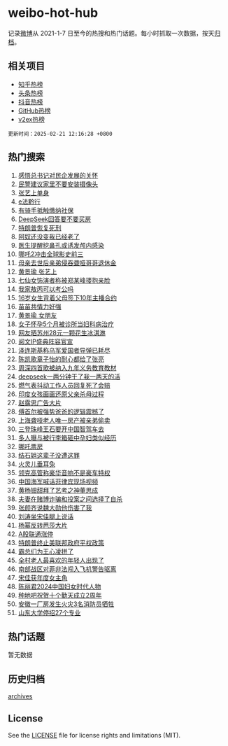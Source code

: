 # weibo-hot-hub

记录[微博](https://www.weibo.com)从 2021-1-7 日至今的热搜和热门话题。每小时抓取一次数据，按天[归档](archives)。

## 相关项目

- [知乎热榜](https://github.com/lonnyzhang423/zhihu-hot-hub)
- [头条热榜](https://github.com/lonnyzhang423/toutiao-hot-hub)
- [抖音热榜](https://github.com/lonnyzhang423/douyin-hot-hub)
- [GitHub热榜](https://github.com/lonnyzhang423/github-hot-hub)
- [v2ex热榜](https://github.com/lonnyzhang423/v2ex-hot-hub)


`更新时间：2025-02-21 12:16:28 +0800`

## 热门搜索

1. [感悟总书记对民企发展的关怀](https://m.weibo.cn/search?containerid=100103type%3D1%26t%3D10%26q%3D%23%E6%84%9F%E6%82%9F%E6%80%BB%E4%B9%A6%E8%AE%B0%E5%AF%B9%E6%B0%91%E4%BC%81%E5%8F%91%E5%B1%95%E7%9A%84%E5%85%B3%E6%80%80%23&stream_entry_id=51&isnewpage=1&extparam=seat%3D1%26stream_entry_id%3D51%26c_type%3D51%26filter_type%3Drealtimehot%26cate%3D10103%26q%3D%2523%25E6%2584%259F%25E6%2582%259F%25E6%2580%25BB%25E4%25B9%25A6%25E8%25AE%25B0%25E5%25AF%25B9%25E6%25B0%2591%25E4%25BC%2581%25E5%258F%2591%25E5%25B1%2595%25E7%259A%2584%25E5%2585%25B3%25E6%2580%2580%2523%26pos%3D0%26dgr%3D0%26display_time%3D1740111387%26pre_seqid%3D17401113875650193296153)
1. [民警建议家里不要安装摄像头](https://m.weibo.cn/search?containerid=100103type%3D1%26t%3D10%26q%3D%23%E6%B0%91%E8%AD%A6%E5%BB%BA%E8%AE%AE%E5%AE%B6%E9%87%8C%E4%B8%8D%E8%A6%81%E5%AE%89%E8%A3%85%E6%91%84%E5%83%8F%E5%A4%B4%23&stream_entry_id=31&isnewpage=1&extparam=seat%3D1%26c_type%3D31%26cate%3D5001%26realpos%3D1%26stream_entry_id%3D31%26filter_type%3Drealtimehot%26q%3D%2523%25E6%25B0%2591%25E8%25AD%25A6%25E5%25BB%25BA%25E8%25AE%25AE%25E5%25AE%25B6%25E9%2587%258C%25E4%25B8%258D%25E8%25A6%2581%25E5%25AE%2589%25E8%25A3%2585%25E6%2591%2584%25E5%2583%258F%25E5%25A4%25B4%2523%26band_rank%3D1%26flag%3D1%26lcate%3D5001%26pos%3D0%26dgr%3D0%26display_time%3D1740111387%26pre_seqid%3D17401113875650193296153)
1. [张艺上单身](https://m.weibo.cn/search?containerid=100103type%3D1%26t%3D10%26q%3D%23%E5%BC%A0%E8%89%BA%E4%B8%8A%E5%8D%95%E8%BA%AB%23&stream_entry_id=31&isnewpage=1&extparam=seat%3D1%26c_type%3D31%26cate%3D5001%26realpos%3D2%26stream_entry_id%3D31%26filter_type%3Drealtimehot%26q%3D%2523%25E5%25BC%25A0%25E8%2589%25BA%25E4%25B8%258A%25E5%258D%2595%25E8%25BA%25AB%2523%26band_rank%3D2%26flag%3D1%26lcate%3D5001%26pos%3D1%26dgr%3D0%26display_time%3D1740111387%26pre_seqid%3D17401113875650193296153)
1. [e法黔行](https://m.weibo.cn/search?containerid=100103type%3D1%26t%3D10%26q%3D%23e%E6%B3%95%E9%BB%94%E8%A1%8C%23&stream_entry_id=31&isnewpage=1&extparam=seat%3D1%26c_type%3D31%26cate%3D5001%26realpos%3D3%26stream_entry_id%3D31%26filter_type%3Drealtimehot%26q%3D%2523e%25E6%25B3%2595%25E9%25BB%2594%25E8%25A1%258C%2523%26band_rank%3D3%26flag%3D1%26lcate%3D5001%26pos%3D2%26dgr%3D0%26display_time%3D1740111387%26pre_seqid%3D17401113875650193296153)
1. [有骑手抵触缴纳社保](https://m.weibo.cn/search?containerid=100103type%3D1%26t%3D10%26q%3D%23%E6%9C%89%E9%AA%91%E6%89%8B%E6%8A%B5%E8%A7%A6%E7%BC%B4%E7%BA%B3%E7%A4%BE%E4%BF%9D%23&stream_entry_id=31&isnewpage=1&extparam=seat%3D1%26c_type%3D31%26cate%3D5001%26realpos%3D4%26stream_entry_id%3D31%26filter_type%3Drealtimehot%26q%3D%2523%25E6%259C%2589%25E9%25AA%2591%25E6%2589%258B%25E6%258A%25B5%25E8%25A7%25A6%25E7%25BC%25B4%25E7%25BA%25B3%25E7%25A4%25BE%25E4%25BF%259D%2523%26band_rank%3D4%26flag%3D2%26lcate%3D5001%26pos%3D3%26dgr%3D0%26display_time%3D1740111387%26pre_seqid%3D17401113875650193296153)
1. [DeepSeek回答要不要买房](https://m.weibo.cn/search?containerid=100103type%3D1%26t%3D10%26q%3D%23DeepSeek%E5%9B%9E%E7%AD%94%E8%A6%81%E4%B8%8D%E8%A6%81%E4%B9%B0%E6%88%BF%23&stream_entry_id=31&isnewpage=1&extparam=seat%3D1%26c_type%3D31%26cate%3D5001%26realpos%3D5%26stream_entry_id%3D31%26filter_type%3Drealtimehot%26q%3D%2523DeepSeek%25E5%259B%259E%25E7%25AD%2594%25E8%25A6%2581%25E4%25B8%258D%25E8%25A6%2581%25E4%25B9%25B0%25E6%2588%25BF%2523%26band_rank%3D5%26flag%3D1%26lcate%3D5001%26pos%3D4%26dgr%3D0%26display_time%3D1740111387%26pre_seqid%3D17401113875650193296153)
1. [特朗普恢复死刑](https://m.weibo.cn/search?containerid=100103type%3D1%26t%3D10%26q%3D%23%E7%89%B9%E6%9C%97%E6%99%AE%E6%81%A2%E5%A4%8D%E6%AD%BB%E5%88%91%23&stream_entry_id=31&isnewpage=1&extparam=seat%3D1%26c_type%3D31%26cate%3D5001%26realpos%3D6%26stream_entry_id%3D31%26filter_type%3Drealtimehot%26q%3D%2523%25E7%2589%25B9%25E6%259C%2597%25E6%2599%25AE%25E6%2581%25A2%25E5%25A4%258D%25E6%25AD%25BB%25E5%2588%2591%2523%26band_rank%3D6%26flag%3D2%26lcate%3D5001%26pos%3D5%26dgr%3D0%26display_time%3D1740111387%26pre_seqid%3D17401113875650193296153)
1. [阿奴还没变我已经老了](https://m.weibo.cn/search?containerid=100103type%3D1%26t%3D10%26q%3D%E9%98%BF%E5%A5%B4%E8%BF%98%E6%B2%A1%E5%8F%98%E6%88%91%E5%B7%B2%E7%BB%8F%E8%80%81%E4%BA%86&stream_entry_id=31&isnewpage=1&extparam=seat%3D1%26c_type%3D31%26cate%3D5001%26realpos%3D7%26stream_entry_id%3D31%26filter_type%3Drealtimehot%26q%3D%25E9%2598%25BF%25E5%25A5%25B4%25E8%25BF%2598%25E6%25B2%25A1%25E5%258F%2598%25E6%2588%2591%25E5%25B7%25B2%25E7%25BB%258F%25E8%2580%2581%25E4%25BA%2586%26band_rank%3D7%26flag%3D2%26lcate%3D5001%26pos%3D6%26dgr%3D0%26display_time%3D1740111387%26pre_seqid%3D17401113875650193296153)
1. [医生提醒挖鼻孔或诱发颅内感染](https://m.weibo.cn/search?containerid=100103type%3D1%26t%3D10%26q%3D%23%E5%8C%BB%E7%94%9F%E6%8F%90%E9%86%92%E6%8C%96%E9%BC%BB%E5%AD%94%E6%88%96%E8%AF%B1%E5%8F%91%E9%A2%85%E5%86%85%E6%84%9F%E6%9F%93%23&stream_entry_id=31&isnewpage=1&extparam=seat%3D1%26c_type%3D31%26cate%3D5001%26realpos%3D8%26stream_entry_id%3D31%26filter_type%3Drealtimehot%26q%3D%2523%25E5%258C%25BB%25E7%2594%259F%25E6%258F%2590%25E9%2586%2592%25E6%258C%2596%25E9%25BC%25BB%25E5%25AD%2594%25E6%2588%2596%25E8%25AF%25B1%25E5%258F%2591%25E9%25A2%2585%25E5%2586%2585%25E6%2584%259F%25E6%259F%2593%2523%26band_rank%3D8%26flag%3D0%26lcate%3D5001%26pos%3D7%26dgr%3D0%26display_time%3D1740111387%26pre_seqid%3D17401113875650193296153)
1. [哪吒2冲击全球影史前三](https://m.weibo.cn/search?containerid=100103type%3D1%26t%3D10%26q%3D%23%E5%93%AA%E5%90%922%E5%86%B2%E5%87%BB%E5%85%A8%E7%90%83%E5%BD%B1%E5%8F%B2%E5%89%8D%E4%B8%89%23&stream_entry_id=31&isnewpage=1&extparam=seat%3D1%26c_type%3D31%26cate%3D5001%26realpos%3D9%26stream_entry_id%3D31%26filter_type%3Drealtimehot%26q%3D%2523%25E5%2593%25AA%25E5%2590%25922%25E5%2586%25B2%25E5%2587%25BB%25E5%2585%25A8%25E7%2590%2583%25E5%25BD%25B1%25E5%258F%25B2%25E5%2589%258D%25E4%25B8%2589%2523%26band_rank%3D9%26flag%3D2%26lcate%3D5001%26pos%3D8%26dgr%3D0%26display_time%3D1740111387%26pre_seqid%3D17401113875650193296153)
1. [母亲去世后亲弟侵吞聋哑哥哥退休金](https://m.weibo.cn/search?containerid=100103type%3D1%26t%3D10%26q%3D%23%E6%AF%8D%E4%BA%B2%E5%8E%BB%E4%B8%96%E5%90%8E%E4%BA%B2%E5%BC%9F%E4%BE%B5%E5%90%9E%E8%81%8B%E5%93%91%E5%93%A5%E5%93%A5%E9%80%80%E4%BC%91%E9%87%91%23&stream_entry_id=31&isnewpage=1&extparam=seat%3D1%26c_type%3D31%26cate%3D5001%26realpos%3D10%26stream_entry_id%3D31%26filter_type%3Drealtimehot%26q%3D%2523%25E6%25AF%258D%25E4%25BA%25B2%25E5%258E%25BB%25E4%25B8%2596%25E5%2590%258E%25E4%25BA%25B2%25E5%25BC%259F%25E4%25BE%25B5%25E5%2590%259E%25E8%2581%258B%25E5%2593%2591%25E5%2593%25A5%25E5%2593%25A5%25E9%2580%2580%25E4%25BC%2591%25E9%2587%2591%2523%26band_rank%3D10%26flag%3D0%26lcate%3D5001%26pos%3D9%26dgr%3D0%26display_time%3D1740111387%26pre_seqid%3D17401113875650193296153)
1. [黄景瑜 张艺上](https://m.weibo.cn/search?containerid=100103type%3D1%26t%3D10%26q%3D%E9%BB%84%E6%99%AF%E7%91%9C+%E5%BC%A0%E8%89%BA%E4%B8%8A&stream_entry_id=31&isnewpage=1&extparam=seat%3D1%26c_type%3D31%26cate%3D5001%26realpos%3D11%26stream_entry_id%3D31%26filter_type%3Drealtimehot%26q%3D%25E9%25BB%2584%25E6%2599%25AF%25E7%2591%259C%2520%25E5%25BC%25A0%25E8%2589%25BA%25E4%25B8%258A%26band_rank%3D11%26flag%3D2%26lcate%3D5001%26pos%3D10%26dgr%3D0%26display_time%3D1740111387%26pre_seqid%3D17401113875650193296153)
1. [七仙女饰演者称被郑某峰搂抱亲脸](https://m.weibo.cn/search?containerid=100103type%3D1%26t%3D10%26q%3D%23%E4%B8%83%E4%BB%99%E5%A5%B3%E9%A5%B0%E6%BC%94%E8%80%85%E7%A7%B0%E8%A2%AB%E9%83%91%E6%9F%90%E5%B3%B0%E6%90%82%E6%8A%B1%E4%BA%B2%E8%84%B8%23&stream_entry_id=31&isnewpage=1&extparam=seat%3D1%26c_type%3D31%26cate%3D5001%26realpos%3D12%26stream_entry_id%3D31%26filter_type%3Drealtimehot%26q%3D%2523%25E4%25B8%2583%25E4%25BB%2599%25E5%25A5%25B3%25E9%25A5%25B0%25E6%25BC%2594%25E8%2580%2585%25E7%25A7%25B0%25E8%25A2%25AB%25E9%2583%2591%25E6%259F%2590%25E5%25B3%25B0%25E6%2590%2582%25E6%258A%25B1%25E4%25BA%25B2%25E8%2584%25B8%2523%26band_rank%3D12%26flag%3D2%26lcate%3D5001%26pos%3D11%26dgr%3D0%26display_time%3D1740111387%26pre_seqid%3D17401113875650193296153)
1. [我家敖丙可以考公吗](https://m.weibo.cn/search?containerid=100103type%3D1%26t%3D10%26q%3D%E6%88%91%E5%AE%B6%E6%95%96%E4%B8%99%E5%8F%AF%E4%BB%A5%E8%80%83%E5%85%AC%E5%90%97&stream_entry_id=31&isnewpage=1&extparam=seat%3D1%26c_type%3D31%26cate%3D5001%26realpos%3D13%26stream_entry_id%3D31%26filter_type%3Drealtimehot%26q%3D%25E6%2588%2591%25E5%25AE%25B6%25E6%2595%2596%25E4%25B8%2599%25E5%258F%25AF%25E4%25BB%25A5%25E8%2580%2583%25E5%2585%25AC%25E5%2590%2597%26band_rank%3D13%26flag%3D1%26lcate%3D5001%26pos%3D12%26dgr%3D0%26display_time%3D1740111387%26pre_seqid%3D17401113875650193296153)
1. [16岁女生背着父母签下10年主播合约](https://m.weibo.cn/search?containerid=100103type%3D1%26t%3D10%26q%3D%2316%E5%B2%81%E5%A5%B3%E7%94%9F%E8%83%8C%E7%9D%80%E7%88%B6%E6%AF%8D%E7%AD%BE%E4%B8%8B10%E5%B9%B4%E4%B8%BB%E6%92%AD%E5%90%88%E7%BA%A6%23&stream_entry_id=31&isnewpage=1&extparam=seat%3D1%26c_type%3D31%26cate%3D5001%26realpos%3D14%26stream_entry_id%3D31%26filter_type%3Drealtimehot%26q%3D%252316%25E5%25B2%2581%25E5%25A5%25B3%25E7%2594%259F%25E8%2583%258C%25E7%259D%2580%25E7%2588%25B6%25E6%25AF%258D%25E7%25AD%25BE%25E4%25B8%258B10%25E5%25B9%25B4%25E4%25B8%25BB%25E6%2592%25AD%25E5%2590%2588%25E7%25BA%25A6%2523%26band_rank%3D14%26flag%3D0%26lcate%3D5001%26pos%3D13%26dgr%3D0%26display_time%3D1740111387%26pre_seqid%3D17401113875650193296153)
1. [苗苗共情力好强](https://m.weibo.cn/search?containerid=100103type%3D1%26t%3D10%26q%3D%E8%8B%97%E8%8B%97%E5%85%B1%E6%83%85%E5%8A%9B%E5%A5%BD%E5%BC%BA&stream_entry_id=31&isnewpage=1&extparam=seat%3D1%26c_type%3D31%26cate%3D5001%26realpos%3D15%26stream_entry_id%3D31%26filter_type%3Drealtimehot%26q%3D%25E8%258B%2597%25E8%258B%2597%25E5%2585%25B1%25E6%2583%2585%25E5%258A%259B%25E5%25A5%25BD%25E5%25BC%25BA%26band_rank%3D15%26flag%3D1%26lcate%3D5001%26pos%3D14%26dgr%3D0%26display_time%3D1740111387%26pre_seqid%3D17401113875650193296153)
1. [黄景瑜 女朋友](https://m.weibo.cn/search?containerid=100103type%3D1%26t%3D10%26q%3D%E9%BB%84%E6%99%AF%E7%91%9C+%E5%A5%B3%E6%9C%8B%E5%8F%8B&stream_entry_id=31&isnewpage=1&extparam=seat%3D1%26c_type%3D31%26cate%3D5001%26realpos%3D16%26stream_entry_id%3D31%26filter_type%3Drealtimehot%26q%3D%25E9%25BB%2584%25E6%2599%25AF%25E7%2591%259C%2520%25E5%25A5%25B3%25E6%259C%258B%25E5%258F%258B%26band_rank%3D16%26flag%3D2%26lcate%3D5001%26pos%3D15%26dgr%3D0%26display_time%3D1740111387%26pre_seqid%3D17401113875650193296153)
1. [女子怀孕5个月被诊所当妇科病治疗](https://m.weibo.cn/search?containerid=100103type%3D1%26t%3D10%26q%3D%23%E5%A5%B3%E5%AD%90%E6%80%80%E5%AD%955%E4%B8%AA%E6%9C%88%E8%A2%AB%E8%AF%8A%E6%89%80%E5%BD%93%E5%A6%87%E7%A7%91%E7%97%85%E6%B2%BB%E7%96%97%23&stream_entry_id=31&isnewpage=1&extparam=seat%3D1%26c_type%3D31%26cate%3D5001%26realpos%3D17%26stream_entry_id%3D31%26filter_type%3Drealtimehot%26q%3D%2523%25E5%25A5%25B3%25E5%25AD%2590%25E6%2580%2580%25E5%25AD%25955%25E4%25B8%25AA%25E6%259C%2588%25E8%25A2%25AB%25E8%25AF%258A%25E6%2589%2580%25E5%25BD%2593%25E5%25A6%2587%25E7%25A7%2591%25E7%2597%2585%25E6%25B2%25BB%25E7%2596%2597%2523%26band_rank%3D17%26flag%3D0%26lcate%3D5001%26pos%3D16%26dgr%3D0%26display_time%3D1740111387%26pre_seqid%3D17401113875650193296153)
1. [网友晒苏州28元一颗花生冰淇淋](https://m.weibo.cn/search?containerid=100103type%3D1%26t%3D10%26q%3D%23%E7%BD%91%E5%8F%8B%E6%99%92%E8%8B%8F%E5%B7%9E28%E5%85%83%E4%B8%80%E9%A2%97%E8%8A%B1%E7%94%9F%E5%86%B0%E6%B7%87%E6%B7%8B%23&stream_entry_id=31&isnewpage=1&extparam=seat%3D1%26c_type%3D31%26cate%3D5001%26realpos%3D18%26stream_entry_id%3D31%26filter_type%3Drealtimehot%26q%3D%2523%25E7%25BD%2591%25E5%258F%258B%25E6%2599%2592%25E8%258B%258F%25E5%25B7%259E28%25E5%2585%2583%25E4%25B8%2580%25E9%25A2%2597%25E8%258A%25B1%25E7%2594%259F%25E5%2586%25B0%25E6%25B7%2587%25E6%25B7%258B%2523%26band_rank%3D18%26flag%3D1%26lcate%3D5001%26pos%3D17%26dgr%3D0%26display_time%3D1740111387%26pre_seqid%3D17401113875650193296153)
1. [阅文IP盛典阵容官宣](https://m.weibo.cn/search?containerid=100103type%3D1%26t%3D10%26q%3D%23%E9%98%85%E6%96%87IP%E7%9B%9B%E5%85%B8%E9%98%B5%E5%AE%B9%E5%AE%98%E5%AE%A3%23&stream_entry_id=31&isnewpage=1&extparam=seat%3D1%26c_type%3D31%26cate%3D5001%26realpos%3D19%26stream_entry_id%3D31%26filter_type%3Drealtimehot%26q%3D%2523%25E9%2598%2585%25E6%2596%2587IP%25E7%259B%259B%25E5%2585%25B8%25E9%2598%25B5%25E5%25AE%25B9%25E5%25AE%2598%25E5%25AE%25A3%2523%26band_rank%3D19%26flag%3D1%26lcate%3D5001%26pos%3D18%26dgr%3D0%26display_time%3D1740111387%26pre_seqid%3D17401113875650193296153)
1. [泽连斯基称乌军爱国者导弹已耗尽](https://m.weibo.cn/search?containerid=100103type%3D1%26t%3D10%26q%3D%23%E6%B3%BD%E8%BF%9E%E6%96%AF%E5%9F%BA%E7%A7%B0%E4%B9%8C%E5%86%9B%E7%88%B1%E5%9B%BD%E8%80%85%E5%AF%BC%E5%BC%B9%E5%B7%B2%E8%80%97%E5%B0%BD%23&stream_entry_id=31&isnewpage=1&extparam=seat%3D1%26c_type%3D31%26cate%3D5001%26realpos%3D20%26stream_entry_id%3D31%26filter_type%3Drealtimehot%26q%3D%2523%25E6%25B3%25BD%25E8%25BF%259E%25E6%2596%25AF%25E5%259F%25BA%25E7%25A7%25B0%25E4%25B9%258C%25E5%2586%259B%25E7%2588%25B1%25E5%259B%25BD%25E8%2580%2585%25E5%25AF%25BC%25E5%25BC%25B9%25E5%25B7%25B2%25E8%2580%2597%25E5%25B0%25BD%2523%26band_rank%3D20%26flag%3D1%26lcate%3D5001%26pos%3D19%26dgr%3D0%26display_time%3D1740111387%26pre_seqid%3D17401113875650193296153)
1. [陈凯歌章子怡的耐心都给了张亮](https://m.weibo.cn/search?containerid=100103type%3D1%26t%3D10%26q%3D%E9%99%88%E5%87%AF%E6%AD%8C%E7%AB%A0%E5%AD%90%E6%80%A1%E7%9A%84%E8%80%90%E5%BF%83%E9%83%BD%E7%BB%99%E4%BA%86%E5%BC%A0%E4%BA%AE&stream_entry_id=31&isnewpage=1&extparam=seat%3D1%26c_type%3D31%26cate%3D5001%26realpos%3D21%26stream_entry_id%3D31%26filter_type%3Drealtimehot%26q%3D%25E9%2599%2588%25E5%2587%25AF%25E6%25AD%258C%25E7%25AB%25A0%25E5%25AD%2590%25E6%2580%25A1%25E7%259A%2584%25E8%2580%2590%25E5%25BF%2583%25E9%2583%25BD%25E7%25BB%2599%25E4%25BA%2586%25E5%25BC%25A0%25E4%25BA%25AE%26band_rank%3D21%26flag%3D1%26lcate%3D5001%26pos%3D20%26dgr%3D0%26display_time%3D1740111387%26pre_seqid%3D17401113875650193296153)
1. [周深四首歌被纳入九年义务教育教材](https://m.weibo.cn/search?containerid=100103type%3D1%26t%3D10%26q%3D%23%E5%91%A8%E6%B7%B1%E5%9B%9B%E9%A6%96%E6%AD%8C%E8%A2%AB%E7%BA%B3%E5%85%A5%E4%B9%9D%E5%B9%B4%E4%B9%89%E5%8A%A1%E6%95%99%E8%82%B2%E6%95%99%E6%9D%90%23&stream_entry_id=31&isnewpage=1&extparam=seat%3D1%26c_type%3D31%26cate%3D5001%26realpos%3D22%26stream_entry_id%3D31%26filter_type%3Drealtimehot%26q%3D%2523%25E5%2591%25A8%25E6%25B7%25B1%25E5%259B%259B%25E9%25A6%2596%25E6%25AD%258C%25E8%25A2%25AB%25E7%25BA%25B3%25E5%2585%25A5%25E4%25B9%259D%25E5%25B9%25B4%25E4%25B9%2589%25E5%258A%25A1%25E6%2595%2599%25E8%2582%25B2%25E6%2595%2599%25E6%259D%2590%2523%26band_rank%3D22%26flag%3D1%26lcate%3D5001%26pos%3D21%26dgr%3D0%26display_time%3D1740111387%26pre_seqid%3D17401113875650193296153)
1. [deepseek一两分钟干了我一两天的活](https://m.weibo.cn/search?containerid=100103type%3D1%26t%3D10%26q%3D%23deepseek%E4%B8%80%E4%B8%A4%E5%88%86%E9%92%9F%E5%B9%B2%E4%BA%86%E6%88%91%E4%B8%80%E4%B8%A4%E5%A4%A9%E7%9A%84%E6%B4%BB%23&stream_entry_id=31&isnewpage=1&extparam=seat%3D1%26c_type%3D31%26cate%3D5001%26realpos%3D23%26stream_entry_id%3D31%26filter_type%3Drealtimehot%26q%3D%2523deepseek%25E4%25B8%2580%25E4%25B8%25A4%25E5%2588%2586%25E9%2592%259F%25E5%25B9%25B2%25E4%25BA%2586%25E6%2588%2591%25E4%25B8%2580%25E4%25B8%25A4%25E5%25A4%25A9%25E7%259A%2584%25E6%25B4%25BB%2523%26band_rank%3D23%26flag%3D0%26lcate%3D5001%26pos%3D22%26dgr%3D0%26display_time%3D1740111387%26pre_seqid%3D17401113875650193296153)
1. [燃气表抖动工作人员回复死了会赔](https://m.weibo.cn/search?containerid=100103type%3D1%26t%3D10%26q%3D%23%E7%87%83%E6%B0%94%E8%A1%A8%E6%8A%96%E5%8A%A8%E5%B7%A5%E4%BD%9C%E4%BA%BA%E5%91%98%E5%9B%9E%E5%A4%8D%E6%AD%BB%E4%BA%86%E4%BC%9A%E8%B5%94%23&stream_entry_id=31&isnewpage=1&extparam=seat%3D1%26c_type%3D31%26cate%3D5001%26realpos%3D24%26stream_entry_id%3D31%26filter_type%3Drealtimehot%26q%3D%2523%25E7%2587%2583%25E6%25B0%2594%25E8%25A1%25A8%25E6%258A%2596%25E5%258A%25A8%25E5%25B7%25A5%25E4%25BD%259C%25E4%25BA%25BA%25E5%2591%2598%25E5%259B%259E%25E5%25A4%258D%25E6%25AD%25BB%25E4%25BA%2586%25E4%25BC%259A%25E8%25B5%2594%2523%26band_rank%3D24%26flag%3D1%26lcate%3D5001%26pos%3D23%26dgr%3D0%26display_time%3D1740111387%26pre_seqid%3D17401113875650193296153)
1. [印度女孩画画还原父亲杀母过程](https://m.weibo.cn/search?containerid=100103type%3D1%26t%3D10%26q%3D%23%E5%8D%B0%E5%BA%A6%E5%A5%B3%E5%AD%A9%E7%94%BB%E7%94%BB%E8%BF%98%E5%8E%9F%E7%88%B6%E4%BA%B2%E6%9D%80%E6%AF%8D%E8%BF%87%E7%A8%8B%23&stream_entry_id=31&isnewpage=1&extparam=seat%3D1%26c_type%3D31%26cate%3D5001%26realpos%3D25%26stream_entry_id%3D31%26filter_type%3Drealtimehot%26q%3D%2523%25E5%258D%25B0%25E5%25BA%25A6%25E5%25A5%25B3%25E5%25AD%25A9%25E7%2594%25BB%25E7%2594%25BB%25E8%25BF%2598%25E5%258E%259F%25E7%2588%25B6%25E4%25BA%25B2%25E6%259D%2580%25E6%25AF%258D%25E8%25BF%2587%25E7%25A8%258B%2523%26band_rank%3D25%26flag%3D0%26lcate%3D5001%26pos%3D24%26dgr%3D0%26display_time%3D1740111387%26pre_seqid%3D17401113875650193296153)
1. [赵露思广告大片](https://m.weibo.cn/search?containerid=100103type%3D1%26t%3D10%26q%3D%23%E8%B5%B5%E9%9C%B2%E6%80%9D%E5%B9%BF%E5%91%8A%E5%A4%A7%E7%89%87%23&stream_entry_id=31&isnewpage=1&extparam=seat%3D1%26c_type%3D31%26cate%3D5001%26realpos%3D26%26stream_entry_id%3D31%26filter_type%3Drealtimehot%26q%3D%2523%25E8%25B5%25B5%25E9%259C%25B2%25E6%2580%259D%25E5%25B9%25BF%25E5%2591%258A%25E5%25A4%25A7%25E7%2589%2587%2523%26band_rank%3D26%26flag%3D1%26lcate%3D5001%26pos%3D25%26dgr%3D0%26display_time%3D1740111387%26pre_seqid%3D17401113875650193296153)
1. [傅首尔被强势爸爸的逻辑震撼了](https://m.weibo.cn/search?containerid=100103type%3D1%26t%3D10%26q%3D%E5%82%85%E9%A6%96%E5%B0%94%E8%A2%AB%E5%BC%BA%E5%8A%BF%E7%88%B8%E7%88%B8%E7%9A%84%E9%80%BB%E8%BE%91%E9%9C%87%E6%92%BC%E4%BA%86&stream_entry_id=31&isnewpage=1&extparam=seat%3D1%26c_type%3D31%26cate%3D5001%26realpos%3D27%26stream_entry_id%3D31%26filter_type%3Drealtimehot%26q%3D%25E5%2582%2585%25E9%25A6%2596%25E5%25B0%2594%25E8%25A2%25AB%25E5%25BC%25BA%25E5%258A%25BF%25E7%2588%25B8%25E7%2588%25B8%25E7%259A%2584%25E9%2580%25BB%25E8%25BE%2591%25E9%259C%2587%25E6%2592%25BC%25E4%25BA%2586%26band_rank%3D27%26flag%3D1%26lcate%3D5001%26pos%3D26%26dgr%3D0%26display_time%3D1740111387%26pre_seqid%3D17401113875650193296153)
1. [上海聋哑老人唯一房产被亲弟偷卖](https://m.weibo.cn/search?containerid=100103type%3D1%26t%3D10%26q%3D%23%E4%B8%8A%E6%B5%B7%E8%81%8B%E5%93%91%E8%80%81%E4%BA%BA%E5%94%AF%E4%B8%80%E6%88%BF%E4%BA%A7%E8%A2%AB%E4%BA%B2%E5%BC%9F%E5%81%B7%E5%8D%96%23&stream_entry_id=31&isnewpage=1&extparam=seat%3D1%26c_type%3D31%26cate%3D5001%26realpos%3D28%26stream_entry_id%3D31%26filter_type%3Drealtimehot%26q%3D%2523%25E4%25B8%258A%25E6%25B5%25B7%25E8%2581%258B%25E5%2593%2591%25E8%2580%2581%25E4%25BA%25BA%25E5%2594%25AF%25E4%25B8%2580%25E6%2588%25BF%25E4%25BA%25A7%25E8%25A2%25AB%25E4%25BA%25B2%25E5%25BC%259F%25E5%2581%25B7%25E5%258D%2596%2523%26band_rank%3D28%26flag%3D0%26lcate%3D5001%26pos%3D27%26dgr%3D0%26display_time%3D1740111387%26pre_seqid%3D17401113875650193296153)
1. [三登珠峰王石要开中国智驾车去](https://m.weibo.cn/search?containerid=100103type%3D1%26t%3D10%26q%3D%23%E4%B8%89%E7%99%BB%E7%8F%A0%E5%B3%B0%E7%8E%8B%E7%9F%B3%E8%A6%81%E5%BC%80%E4%B8%AD%E5%9B%BD%E6%99%BA%E9%A9%BE%E8%BD%A6%E5%8E%BB%23&stream_entry_id=31&isnewpage=1&extparam=seat%3D1%26adid%3D276245%26c_type%3D31%26cate%3D5001%26realpos%3D29%26stream_entry_id%3D31%26filter_type%3Drealtimehot%26q%3D%2523%25E4%25B8%2589%25E7%2599%25BB%25E7%258F%25A0%25E5%25B3%25B0%25E7%258E%258B%25E7%259F%25B3%25E8%25A6%2581%25E5%25BC%2580%25E4%25B8%25AD%25E5%259B%25BD%25E6%2599%25BA%25E9%25A9%25BE%25E8%25BD%25A6%25E5%258E%25BB%2523%26band_rank%3D29%26flag%3D1%26lcate%3D5001%26pos%3D28%26dgr%3D0%26display_time%3D1740111387%26pre_seqid%3D17401113875650193296153)
1. [多人曝与被行李箱砸中孕妇类似经历](https://m.weibo.cn/search?containerid=100103type%3D1%26t%3D10%26q%3D%23%E5%A4%9A%E4%BA%BA%E6%9B%9D%E4%B8%8E%E8%A2%AB%E8%A1%8C%E6%9D%8E%E7%AE%B1%E7%A0%B8%E4%B8%AD%E5%AD%95%E5%A6%87%E7%B1%BB%E4%BC%BC%E7%BB%8F%E5%8E%86%23&stream_entry_id=31&isnewpage=1&extparam=seat%3D1%26c_type%3D31%26cate%3D5001%26realpos%3D30%26stream_entry_id%3D31%26filter_type%3Drealtimehot%26q%3D%2523%25E5%25A4%259A%25E4%25BA%25BA%25E6%259B%259D%25E4%25B8%258E%25E8%25A2%25AB%25E8%25A1%258C%25E6%259D%258E%25E7%25AE%25B1%25E7%25A0%25B8%25E4%25B8%25AD%25E5%25AD%2595%25E5%25A6%2587%25E7%25B1%25BB%25E4%25BC%25BC%25E7%25BB%258F%25E5%258E%2586%2523%26band_rank%3D30%26flag%3D1%26lcate%3D5001%26pos%3D29%26dgr%3D0%26display_time%3D1740111387%26pre_seqid%3D17401113875650193296153)
1. [哪吒票房](https://m.weibo.cn/search?containerid=100103type%3D1%26t%3D10%26q%3D%E5%93%AA%E5%90%92%E7%A5%A8%E6%88%BF&stream_entry_id=31&isnewpage=1&extparam=seat%3D1%26c_type%3D31%26cate%3D5001%26realpos%3D31%26stream_entry_id%3D31%26filter_type%3Drealtimehot%26q%3D%25E5%2593%25AA%25E5%2590%2592%25E7%25A5%25A8%25E6%2588%25BF%26band_rank%3D31%26flag%3D0%26lcate%3D5001%26pos%3D30%26dgr%3D0%26display_time%3D1740111387%26pre_seqid%3D17401113875650193296153)
1. [结石姐这辈子没遭这罪](https://m.weibo.cn/search?containerid=100103type%3D1%26t%3D10%26q%3D%E7%BB%93%E7%9F%B3%E5%A7%90%E8%BF%99%E8%BE%88%E5%AD%90%E6%B2%A1%E9%81%AD%E8%BF%99%E7%BD%AA&stream_entry_id=31&isnewpage=1&extparam=seat%3D1%26c_type%3D31%26cate%3D5001%26realpos%3D32%26stream_entry_id%3D31%26filter_type%3Drealtimehot%26q%3D%25E7%25BB%2593%25E7%259F%25B3%25E5%25A7%2590%25E8%25BF%2599%25E8%25BE%2588%25E5%25AD%2590%25E6%25B2%25A1%25E9%2581%25AD%25E8%25BF%2599%25E7%25BD%25AA%26band_rank%3D32%26flag%3D1%26lcate%3D5001%26pos%3D31%26dgr%3D0%26display_time%3D1740111387%26pre_seqid%3D17401113875650193296153)
1. [火灵儿垂耳兔](https://m.weibo.cn/search?containerid=100103type%3D1%26t%3D10%26q%3D%E7%81%AB%E7%81%B5%E5%84%BF%E5%9E%82%E8%80%B3%E5%85%94&stream_entry_id=31&isnewpage=1&extparam=seat%3D1%26c_type%3D31%26cate%3D5001%26realpos%3D33%26stream_entry_id%3D31%26filter_type%3Drealtimehot%26q%3D%25E7%2581%25AB%25E7%2581%25B5%25E5%2584%25BF%25E5%259E%2582%25E8%2580%25B3%25E5%2585%2594%26band_rank%3D33%26flag%3D1%26lcate%3D5001%26pos%3D32%26dgr%3D0%26display_time%3D1740111387%26pre_seqid%3D17401113875650193296153)
1. [领克高管称豪华音响不是豪车特权](https://m.weibo.cn/search?containerid=100103type%3D1%26t%3D10%26q%3D%23%E9%A2%86%E5%85%8B%E9%AB%98%E7%AE%A1%E7%A7%B0%E8%B1%AA%E5%8D%8E%E9%9F%B3%E5%93%8D%E4%B8%8D%E6%98%AF%E8%B1%AA%E8%BD%A6%E7%89%B9%E6%9D%83%23&stream_entry_id=31&isnewpage=1&extparam=seat%3D1%26adid%3D276287%26c_type%3D31%26cate%3D5001%26realpos%3D34%26stream_entry_id%3D31%26filter_type%3Drealtimehot%26q%3D%2523%25E9%25A2%2586%25E5%2585%258B%25E9%25AB%2598%25E7%25AE%25A1%25E7%25A7%25B0%25E8%25B1%25AA%25E5%258D%258E%25E9%259F%25B3%25E5%2593%258D%25E4%25B8%258D%25E6%2598%25AF%25E8%25B1%25AA%25E8%25BD%25A6%25E7%2589%25B9%25E6%259D%2583%2523%26band_rank%3D34%26flag%3D1%26lcate%3D5001%26pos%3D33%26dgr%3D0%26display_time%3D1740111387%26pre_seqid%3D17401113875650193296153)
1. [中国海军喊话菲律宾现场视频](https://m.weibo.cn/search?containerid=100103type%3D1%26t%3D10%26q%3D%23%E4%B8%AD%E5%9B%BD%E6%B5%B7%E5%86%9B%E5%96%8A%E8%AF%9D%E8%8F%B2%E5%BE%8B%E5%AE%BE%E7%8E%B0%E5%9C%BA%E8%A7%86%E9%A2%91%23&stream_entry_id=31&isnewpage=1&extparam=seat%3D1%26c_type%3D31%26cate%3D5001%26realpos%3D35%26stream_entry_id%3D31%26filter_type%3Drealtimehot%26q%3D%2523%25E4%25B8%25AD%25E5%259B%25BD%25E6%25B5%25B7%25E5%2586%259B%25E5%2596%258A%25E8%25AF%259D%25E8%258F%25B2%25E5%25BE%258B%25E5%25AE%25BE%25E7%258E%25B0%25E5%259C%25BA%25E8%25A7%2586%25E9%25A2%2591%2523%26band_rank%3D35%26flag%3D1%26lcate%3D5001%26pos%3D34%26dgr%3D0%26display_time%3D1740111387%26pre_seqid%3D17401113875650193296153)
1. [黄杨钿甜拜了艺考之神董思成](https://m.weibo.cn/search?containerid=100103type%3D1%26t%3D10%26q%3D%23%E9%BB%84%E6%9D%A8%E9%92%BF%E7%94%9C%E6%8B%9C%E4%BA%86%E8%89%BA%E8%80%83%E4%B9%8B%E7%A5%9E%E8%91%A3%E6%80%9D%E6%88%90%23&stream_entry_id=31&isnewpage=1&extparam=seat%3D1%26c_type%3D31%26cate%3D5001%26realpos%3D36%26stream_entry_id%3D31%26filter_type%3Drealtimehot%26q%3D%2523%25E9%25BB%2584%25E6%259D%25A8%25E9%2592%25BF%25E7%2594%259C%25E6%258B%259C%25E4%25BA%2586%25E8%2589%25BA%25E8%2580%2583%25E4%25B9%258B%25E7%25A5%259E%25E8%2591%25A3%25E6%2580%259D%25E6%2588%2590%2523%26band_rank%3D36%26flag%3D1%26lcate%3D5001%26pos%3D35%26dgr%3D0%26display_time%3D1740111387%26pre_seqid%3D17401113875650193296153)
1. [夫妻在赌博诈骗和投案之间选择了自杀](https://m.weibo.cn/search?containerid=100103type%3D1%26t%3D10%26q%3D%23%E5%A4%AB%E5%A6%BB%E5%9C%A8%E8%B5%8C%E5%8D%9A%E8%AF%88%E9%AA%97%E5%92%8C%E6%8A%95%E6%A1%88%E4%B9%8B%E9%97%B4%E9%80%89%E6%8B%A9%E4%BA%86%E8%87%AA%E6%9D%80%23&stream_entry_id=31&isnewpage=1&extparam=seat%3D1%26c_type%3D31%26cate%3D5001%26realpos%3D37%26stream_entry_id%3D31%26filter_type%3Drealtimehot%26q%3D%2523%25E5%25A4%25AB%25E5%25A6%25BB%25E5%259C%25A8%25E8%25B5%258C%25E5%258D%259A%25E8%25AF%2588%25E9%25AA%2597%25E5%2592%258C%25E6%258A%2595%25E6%25A1%2588%25E4%25B9%258B%25E9%2597%25B4%25E9%2580%2589%25E6%258B%25A9%25E4%25BA%2586%25E8%2587%25AA%25E6%259D%2580%2523%26band_rank%3D37%26flag%3D0%26lcate%3D5001%26pos%3D36%26dgr%3D0%26display_time%3D1740111387%26pre_seqid%3D17401113875650193296153)
1. [张颜齐说魏大勋他伤害了我](https://m.weibo.cn/search?containerid=100103type%3D1%26t%3D10%26q%3D%E5%BC%A0%E9%A2%9C%E9%BD%90%E8%AF%B4%E9%AD%8F%E5%A4%A7%E5%8B%8B%E4%BB%96%E4%BC%A4%E5%AE%B3%E4%BA%86%E6%88%91&stream_entry_id=31&isnewpage=1&extparam=seat%3D1%26c_type%3D31%26cate%3D5001%26realpos%3D38%26stream_entry_id%3D31%26filter_type%3Drealtimehot%26q%3D%25E5%25BC%25A0%25E9%25A2%259C%25E9%25BD%2590%25E8%25AF%25B4%25E9%25AD%258F%25E5%25A4%25A7%25E5%258B%258B%25E4%25BB%2596%25E4%25BC%25A4%25E5%25AE%25B3%25E4%25BA%2586%25E6%2588%2591%26band_rank%3D38%26flag%3D1%26lcate%3D5001%26pos%3D37%26dgr%3D0%26display_time%3D1740111387%26pre_seqid%3D17401113875650193296153)
1. [刘涛坐宋佳腿上说话](https://m.weibo.cn/search?containerid=100103type%3D1%26t%3D10%26q%3D%23%E5%88%98%E6%B6%9B%E5%9D%90%E5%AE%8B%E4%BD%B3%E8%85%BF%E4%B8%8A%E8%AF%B4%E8%AF%9D%23&stream_entry_id=31&isnewpage=1&extparam=seat%3D1%26c_type%3D31%26cate%3D5001%26realpos%3D39%26stream_entry_id%3D31%26filter_type%3Drealtimehot%26q%3D%2523%25E5%2588%2598%25E6%25B6%259B%25E5%259D%2590%25E5%25AE%258B%25E4%25BD%25B3%25E8%2585%25BF%25E4%25B8%258A%25E8%25AF%25B4%25E8%25AF%259D%2523%26band_rank%3D39%26flag%3D0%26lcate%3D5001%26pos%3D38%26dgr%3D0%26display_time%3D1740111387%26pre_seqid%3D17401113875650193296153)
1. [杨幂反转芭莎大片](https://m.weibo.cn/search?containerid=100103type%3D1%26t%3D10%26q%3D%23%E6%9D%A8%E5%B9%82%E5%8F%8D%E8%BD%AC%E8%8A%AD%E8%8E%8E%E5%A4%A7%E7%89%87%23&stream_entry_id=31&isnewpage=1&extparam=seat%3D1%26c_type%3D31%26cate%3D5001%26realpos%3D40%26stream_entry_id%3D31%26filter_type%3Drealtimehot%26q%3D%2523%25E6%259D%25A8%25E5%25B9%2582%25E5%258F%258D%25E8%25BD%25AC%25E8%258A%25AD%25E8%258E%258E%25E5%25A4%25A7%25E7%2589%2587%2523%26band_rank%3D40%26flag%3D1%26lcate%3D5001%26pos%3D39%26dgr%3D0%26display_time%3D1740111387%26pre_seqid%3D17401113875650193296153)
1. [A股联通涨停](https://m.weibo.cn/search?containerid=100103type%3D1%26t%3D10%26q%3D%23A%E8%82%A1%E8%81%94%E9%80%9A%E6%B6%A8%E5%81%9C%23&stream_entry_id=31&isnewpage=1&extparam=seat%3D1%26c_type%3D31%26cate%3D5001%26realpos%3D41%26stream_entry_id%3D31%26filter_type%3Drealtimehot%26q%3D%2523A%25E8%2582%25A1%25E8%2581%2594%25E9%2580%259A%25E6%25B6%25A8%25E5%2581%259C%2523%26band_rank%3D41%26flag%3D1%26lcate%3D5001%26pos%3D40%26dgr%3D0%26display_time%3D1740111387%26pre_seqid%3D17401113875650193296153)
1. [特朗普终止美联邦政府平权政策](https://m.weibo.cn/search?containerid=100103type%3D1%26t%3D10%26q%3D%23%E7%89%B9%E6%9C%97%E6%99%AE%E7%BB%88%E6%AD%A2%E7%BE%8E%E8%81%94%E9%82%A6%E6%94%BF%E5%BA%9C%E5%B9%B3%E6%9D%83%E6%94%BF%E7%AD%96%23&stream_entry_id=31&isnewpage=1&extparam=seat%3D1%26c_type%3D31%26cate%3D5001%26realpos%3D42%26stream_entry_id%3D31%26filter_type%3Drealtimehot%26q%3D%2523%25E7%2589%25B9%25E6%259C%2597%25E6%2599%25AE%25E7%25BB%2588%25E6%25AD%25A2%25E7%25BE%258E%25E8%2581%2594%25E9%2582%25A6%25E6%2594%25BF%25E5%25BA%259C%25E5%25B9%25B3%25E6%259D%2583%25E6%2594%25BF%25E7%25AD%2596%2523%26band_rank%3D42%26flag%3D0%26lcate%3D5001%26pos%3D41%26dgr%3D0%26display_time%3D1740111387%26pre_seqid%3D17401113875650193296153)
1. [霸总们为王心凌拼了](https://m.weibo.cn/search?containerid=100103type%3D1%26t%3D10%26q%3D%E9%9C%B8%E6%80%BB%E4%BB%AC%E4%B8%BA%E7%8E%8B%E5%BF%83%E5%87%8C%E6%8B%BC%E4%BA%86&stream_entry_id=31&isnewpage=1&extparam=seat%3D1%26c_type%3D31%26cate%3D5001%26realpos%3D43%26stream_entry_id%3D31%26filter_type%3Drealtimehot%26q%3D%25E9%259C%25B8%25E6%2580%25BB%25E4%25BB%25AC%25E4%25B8%25BA%25E7%258E%258B%25E5%25BF%2583%25E5%2587%258C%25E6%258B%25BC%25E4%25BA%2586%26band_rank%3D43%26flag%3D1%26lcate%3D5001%26pos%3D42%26dgr%3D0%26display_time%3D1740111387%26pre_seqid%3D17401113875650193296153)
1. [全村老人最喜欢的年轻人出现了](https://m.weibo.cn/search?containerid=100103type%3D1%26t%3D10%26q%3D%23%E5%85%A8%E6%9D%91%E8%80%81%E4%BA%BA%E6%9C%80%E5%96%9C%E6%AC%A2%E7%9A%84%E5%B9%B4%E8%BD%BB%E4%BA%BA%E5%87%BA%E7%8E%B0%E4%BA%86%23&stream_entry_id=31&isnewpage=1&extparam=seat%3D1%26c_type%3D31%26cate%3D5001%26realpos%3D44%26stream_entry_id%3D31%26filter_type%3Drealtimehot%26q%3D%2523%25E5%2585%25A8%25E6%259D%2591%25E8%2580%2581%25E4%25BA%25BA%25E6%259C%2580%25E5%2596%259C%25E6%25AC%25A2%25E7%259A%2584%25E5%25B9%25B4%25E8%25BD%25BB%25E4%25BA%25BA%25E5%2587%25BA%25E7%258E%25B0%25E4%25BA%2586%2523%26band_rank%3D44%26flag%3D0%26lcate%3D5001%26pos%3D43%26dgr%3D0%26display_time%3D1740111387%26pre_seqid%3D17401113875650193296153)
1. [南部战区对菲非法闯入飞机警告驱离](https://m.weibo.cn/search?containerid=100103type%3D1%26t%3D10%26q%3D%23%E5%8D%97%E9%83%A8%E6%88%98%E5%8C%BA%E5%AF%B9%E8%8F%B2%E9%9D%9E%E6%B3%95%E9%97%AF%E5%85%A5%E9%A3%9E%E6%9C%BA%E8%AD%A6%E5%91%8A%E9%A9%B1%E7%A6%BB%23&stream_entry_id=31&isnewpage=1&extparam=seat%3D1%26c_type%3D31%26cate%3D5001%26realpos%3D45%26stream_entry_id%3D31%26filter_type%3Drealtimehot%26q%3D%2523%25E5%258D%2597%25E9%2583%25A8%25E6%2588%2598%25E5%258C%25BA%25E5%25AF%25B9%25E8%258F%25B2%25E9%259D%259E%25E6%25B3%2595%25E9%2597%25AF%25E5%2585%25A5%25E9%25A3%259E%25E6%259C%25BA%25E8%25AD%25A6%25E5%2591%258A%25E9%25A9%25B1%25E7%25A6%25BB%2523%26band_rank%3D45%26flag%3D1%26lcate%3D5001%26pos%3D44%26dgr%3D0%26display_time%3D1740111387%26pre_seqid%3D17401113875650193296153)
1. [宋佳获年度女主角](https://m.weibo.cn/search?containerid=100103type%3D1%26t%3D10%26q%3D%23%E5%AE%8B%E4%BD%B3%E8%8E%B7%E5%B9%B4%E5%BA%A6%E5%A5%B3%E4%B8%BB%E8%A7%92%23&stream_entry_id=31&isnewpage=1&extparam=seat%3D1%26c_type%3D31%26cate%3D5001%26realpos%3D46%26stream_entry_id%3D31%26filter_type%3Drealtimehot%26q%3D%2523%25E5%25AE%258B%25E4%25BD%25B3%25E8%258E%25B7%25E5%25B9%25B4%25E5%25BA%25A6%25E5%25A5%25B3%25E4%25B8%25BB%25E8%25A7%2592%2523%26band_rank%3D46%26flag%3D1%26lcate%3D5001%26pos%3D45%26dgr%3D0%26display_time%3D1740111387%26pre_seqid%3D17401113875650193296153)
1. [陈丽君2024中国妇女时代人物](https://m.weibo.cn/search?containerid=100103type%3D1%26t%3D10%26q%3D%23%E9%99%88%E4%B8%BD%E5%90%9B2024%E4%B8%AD%E5%9B%BD%E5%A6%87%E5%A5%B3%E6%97%B6%E4%BB%A3%E4%BA%BA%E7%89%A9%23&stream_entry_id=31&isnewpage=1&extparam=seat%3D1%26c_type%3D31%26cate%3D5001%26realpos%3D47%26stream_entry_id%3D31%26filter_type%3Drealtimehot%26q%3D%2523%25E9%2599%2588%25E4%25B8%25BD%25E5%2590%259B2024%25E4%25B8%25AD%25E5%259B%25BD%25E5%25A6%2587%25E5%25A5%25B3%25E6%2597%25B6%25E4%25BB%25A3%25E4%25BA%25BA%25E7%2589%25A9%2523%26band_rank%3D47%26flag%3D0%26lcate%3D5001%26pos%3D46%26dgr%3D0%26display_time%3D1740111387%26pre_seqid%3D17401113875650193296153)
1. [种地吧祝贺十个勤天成立2周年](https://m.weibo.cn/search?containerid=100103type%3D1%26t%3D10%26q%3D%23%E7%A7%8D%E5%9C%B0%E5%90%A7%E7%A5%9D%E8%B4%BA%E5%8D%81%E4%B8%AA%E5%8B%A4%E5%A4%A9%E6%88%90%E7%AB%8B2%E5%91%A8%E5%B9%B4%23&stream_entry_id=31&isnewpage=1&extparam=seat%3D1%26c_type%3D31%26cate%3D5001%26realpos%3D48%26stream_entry_id%3D31%26filter_type%3Drealtimehot%26q%3D%2523%25E7%25A7%258D%25E5%259C%25B0%25E5%2590%25A7%25E7%25A5%259D%25E8%25B4%25BA%25E5%258D%2581%25E4%25B8%25AA%25E5%258B%25A4%25E5%25A4%25A9%25E6%2588%2590%25E7%25AB%258B2%25E5%2591%25A8%25E5%25B9%25B4%2523%26band_rank%3D48%26flag%3D0%26lcate%3D5001%26pos%3D47%26dgr%3D0%26display_time%3D1740111387%26pre_seqid%3D17401113875650193296153)
1. [安徽一厂房发生火灾3名消防员牺牲](https://m.weibo.cn/search?containerid=100103type%3D1%26t%3D10%26q%3D%23%E5%AE%89%E5%BE%BD%E4%B8%80%E5%8E%82%E6%88%BF%E5%8F%91%E7%94%9F%E7%81%AB%E7%81%BE3%E5%90%8D%E6%B6%88%E9%98%B2%E5%91%98%E7%89%BA%E7%89%B2%23&stream_entry_id=31&isnewpage=1&extparam=seat%3D1%26c_type%3D31%26cate%3D5001%26realpos%3D49%26stream_entry_id%3D31%26filter_type%3Drealtimehot%26q%3D%2523%25E5%25AE%2589%25E5%25BE%25BD%25E4%25B8%2580%25E5%258E%2582%25E6%2588%25BF%25E5%258F%2591%25E7%2594%259F%25E7%2581%25AB%25E7%2581%25BE3%25E5%2590%258D%25E6%25B6%2588%25E9%2598%25B2%25E5%2591%2598%25E7%2589%25BA%25E7%2589%25B2%2523%26band_rank%3D49%26flag%3D1%26lcate%3D5001%26pos%3D48%26dgr%3D0%26display_time%3D1740111387%26pre_seqid%3D17401113875650193296153)
1. [山东大学停招27个专业](https://m.weibo.cn/search?containerid=100103type%3D1%26t%3D10%26q%3D%23%E5%B1%B1%E4%B8%9C%E5%A4%A7%E5%AD%A6%E5%81%9C%E6%8B%9B27%E4%B8%AA%E4%B8%93%E4%B8%9A%23&stream_entry_id=31&isnewpage=1&extparam=seat%3D1%26c_type%3D31%26cate%3D5001%26realpos%3D50%26stream_entry_id%3D31%26filter_type%3Drealtimehot%26q%3D%2523%25E5%25B1%25B1%25E4%25B8%259C%25E5%25A4%25A7%25E5%25AD%25A6%25E5%2581%259C%25E6%258B%259B27%25E4%25B8%25AA%25E4%25B8%2593%25E4%25B8%259A%2523%26band_rank%3D50%26flag%3D1%26lcate%3D5001%26pos%3D49%26dgr%3D0%26display_time%3D1740111387%26pre_seqid%3D17401113875650193296153)

## 热门话题

暂无数据

## 历史归档

[archives](archives)

## License

See the [LICENSE](LICENSE) file for license rights and limitations (MIT).
